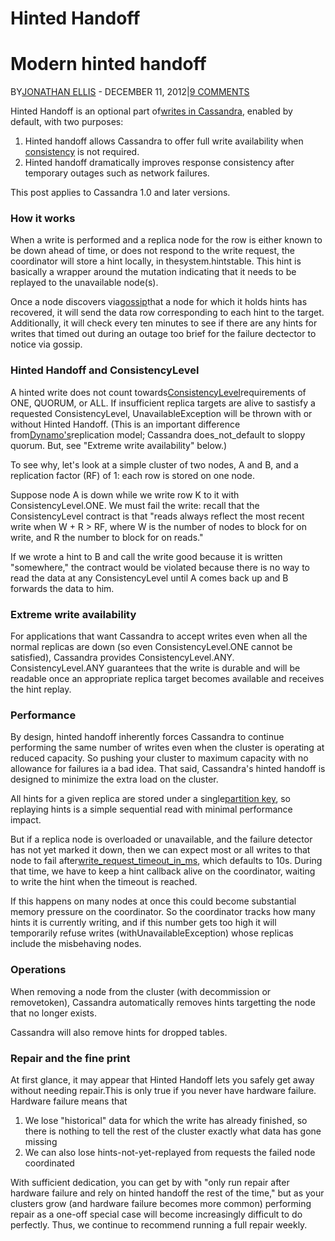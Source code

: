 # Hinted Handoff

# Modern hinted handoff

BY[JONATHAN ELLIS](https://www.datastax.com/author/jonathan-ellis) - DECEMBER 11, 2012\|[9 COMMENTS](https://www.datastax.com/dev/blog/modern-hinted-handoff#comments)

Hinted Handoff is an optional part of[writes in Cassandra](https://www.datastax.com/docs/1.1/dml/about_writes), enabled by default, with two purposes:

1. Hinted handoff allows Cassandra to offer full write availability when
   [consistency](https://www.datastax.com/dev/blog/your-ideal-performance-consistency-tradeoff)
   is not required.
2. Hinted handoff dramatically improves response consistency after temporary outages such as network failures.

This post applies to Cassandra 1.0 and later versions.

### How it works

When a write is performed and a replica node for the row is either known to be down ahead of time, or does not respond to the write request, the coordinator will store a hint locally, in thesystem.hintstable. This hint is basically a wrapper around the mutation indicating that it needs to be replayed to the unavailable node\(s\).

Once a node discovers via[gossip](https://www.datastax.com/docs/1.1/cluster_architecture/gossip)that a node for which it holds hints has recovered, it will send the data row corresponding to each hint to the target. Additionally, it will check every ten minutes to see if there are any hints for writes that timed out during an outage too brief for the failure dectector to notice via gossip.

### Hinted Handoff and ConsistencyLevel

A hinted write does not count towards[ConsistencyLevel](https://www.datastax.com/docs/1.1/dml/data_consistency)requirements of ONE, QUORUM, or ALL. If insufficient replica targets are alive to sastisfy a requested ConsistencyLevel, UnavailableException will be thrown with or without Hinted Handoff. \(This is an important difference from[Dynamo's](http://www.allthingsdistributed.com/2007/10/amazons_dynamo.html)replication model; Cassandra does_not_default to sloppy quorum. But, see "Extreme write availability" below.\)

To see why, let's look at a simple cluster of two nodes, A and B, and a replication factor \(RF\) of 1: each row is stored on one node.

Suppose node A is down while we write row K to it with ConsistencyLevel.ONE. We must fail the write: recall that the ConsistencyLevel contract is that "reads always reflect the most recent write when W + R &gt; RF, where W is the number of nodes to block for on write, and R the number to block for on reads."

If we wrote a hint to B and call the write good because it is written "somewhere," the contract would be violated because there is no way to read the data at any ConsistencyLevel until A comes back up and B forwards the data to him.

### Extreme write availability

For applications that want Cassandra to accept writes even when all the normal replicas are down \(so even ConsistencyLevel.ONE cannot be satisfied\), Cassandra provides ConsistencyLevel.ANY. ConsistencyLevel.ANY guarantees that the write is durable and will be readable once an appropriate replica target becomes available and receives the hint replay.

### Performance

By design, hinted handoff inherently forces Cassandra to continue performing the same number of writes even when the cluster is operating at reduced capacity. So pushing your cluster to maximum capacity with no allowance for failures ia a bad idea. That said, Cassandra's hinted handoff is designed to minimize the extra load on the cluster.

All hints for a given replica are stored under a single[partition key](https://www.datastax.com/dev/blog/schema-in-cassandra-1-1), so replaying hints is a simple sequential read with minimal performance impact.

But if a replica node is overloaded or unavailable, and the failure detector has not yet marked it down, then we can expect most or all writes to that node to fail after[write\_request\_timeout\_in\_ms](https://www.datastax.com/dev/blog/configuration-changes-in-cassandra-1-2), which defaults to 10s. During that time, we have to keep a hint callback alive on the coordinator, waiting to write the hint when the timeout is reached.

If this happens on many nodes at once this could become substantial memory pressure on the coordinator. So the coordinator tracks how many hints it is currently writing, and if this number gets too high it will temporarily refuse writes \(withUnavailableException\) whose replicas include the misbehaving nodes.

### Operations

When removing a node from the cluster \(with decommission or removetoken\), Cassandra automatically removes hints targetting the node that no longer exists.

Cassandra will also remove hints for dropped tables.

### Repair and the fine print

At first glance, it may appear that Hinted Handoff lets you safely get away without needing repair.This is only true if you never have hardware failure. Hardware failure means that

1. We lose "historical" data for which the write has already finished, so there is nothing to tell the rest of the cluster exactly what data has gone missing
2. We can also lose hints-not-yet-replayed from requests the failed node coordinated

With sufficient dedication, you can get by with "only run repair after hardware failure and rely on hinted handoff the rest of the time," but as your clusters grow \(and hardware failure becomes more common\) performing repair as a one-off special case will become increasingly difficult to do perfectly. Thus, we continue to recommend running a full repair weekly.

  


